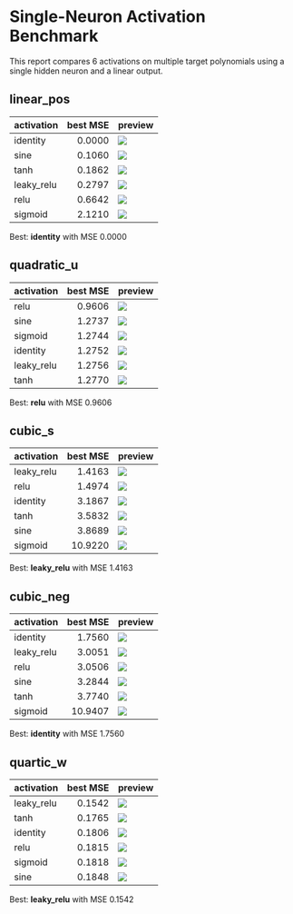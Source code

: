 # Single-Neuron Activation Benchmark

This report compares 6 activations on multiple target polynomials using a single hidden neuron and a linear output.

## linear_pos

| activation | best MSE | preview |
|--|--:|--|
| identity | 0.0000 | ![](outputs/benchmark/linear_pos/identity/linear_pos_identity_fit.png) |
| sine | 0.1060 | ![](outputs/benchmark/linear_pos/sine/linear_pos_sine_fit.png) |
| tanh | 0.1862 | ![](outputs/benchmark/linear_pos/tanh/linear_pos_tanh_fit.png) |
| leaky_relu | 0.2797 | ![](outputs/benchmark/linear_pos/leaky_relu/linear_pos_leaky_relu_fit.png) |
| relu | 0.6642 | ![](outputs/benchmark/linear_pos/relu/linear_pos_relu_fit.png) |
| sigmoid | 2.1210 | ![](outputs/benchmark/linear_pos/sigmoid/linear_pos_sigmoid_fit.png) |

Best: **identity** with MSE 0.0000

## quadratic_u

| activation | best MSE | preview |
|--|--:|--|
| relu | 0.9606 | ![](outputs/benchmark/quadratic_u/relu/quadratic_u_relu_fit.png) |
| sine | 1.2737 | ![](outputs/benchmark/quadratic_u/sine/quadratic_u_sine_fit.png) |
| sigmoid | 1.2744 | ![](outputs/benchmark/quadratic_u/sigmoid/quadratic_u_sigmoid_fit.png) |
| identity | 1.2752 | ![](outputs/benchmark/quadratic_u/identity/quadratic_u_identity_fit.png) |
| leaky_relu | 1.2756 | ![](outputs/benchmark/quadratic_u/leaky_relu/quadratic_u_leaky_relu_fit.png) |
| tanh | 1.2770 | ![](outputs/benchmark/quadratic_u/tanh/quadratic_u_tanh_fit.png) |

Best: **relu** with MSE 0.9606

## cubic_s

| activation | best MSE | preview |
|--|--:|--|
| leaky_relu | 1.4163 | ![](outputs/benchmark/cubic_s/leaky_relu/cubic_s_leaky_relu_fit.png) |
| relu | 1.4974 | ![](outputs/benchmark/cubic_s/relu/cubic_s_relu_fit.png) |
| identity | 3.1867 | ![](outputs/benchmark/cubic_s/identity/cubic_s_identity_fit.png) |
| tanh | 3.5832 | ![](outputs/benchmark/cubic_s/tanh/cubic_s_tanh_fit.png) |
| sine | 3.8689 | ![](outputs/benchmark/cubic_s/sine/cubic_s_sine_fit.png) |
| sigmoid | 10.9220 | ![](outputs/benchmark/cubic_s/sigmoid/cubic_s_sigmoid_fit.png) |

Best: **leaky_relu** with MSE 1.4163

## cubic_neg

| activation | best MSE | preview |
|--|--:|--|
| identity | 1.7560 | ![](outputs/benchmark/cubic_neg/identity/cubic_neg_identity_fit.png) |
| leaky_relu | 3.0051 | ![](outputs/benchmark/cubic_neg/leaky_relu/cubic_neg_leaky_relu_fit.png) |
| relu | 3.0506 | ![](outputs/benchmark/cubic_neg/relu/cubic_neg_relu_fit.png) |
| sine | 3.2844 | ![](outputs/benchmark/cubic_neg/sine/cubic_neg_sine_fit.png) |
| tanh | 3.7740 | ![](outputs/benchmark/cubic_neg/tanh/cubic_neg_tanh_fit.png) |
| sigmoid | 10.9407 | ![](outputs/benchmark/cubic_neg/sigmoid/cubic_neg_sigmoid_fit.png) |

Best: **identity** with MSE 1.7560

## quartic_w

| activation | best MSE | preview |
|--|--:|--|
| leaky_relu | 0.1542 | ![](outputs/benchmark/quartic_w/leaky_relu/quartic_w_leaky_relu_fit.png) |
| tanh | 0.1765 | ![](outputs/benchmark/quartic_w/tanh/quartic_w_tanh_fit.png) |
| identity | 0.1806 | ![](outputs/benchmark/quartic_w/identity/quartic_w_identity_fit.png) |
| relu | 0.1815 | ![](outputs/benchmark/quartic_w/relu/quartic_w_relu_fit.png) |
| sigmoid | 0.1818 | ![](outputs/benchmark/quartic_w/sigmoid/quartic_w_sigmoid_fit.png) |
| sine | 0.1848 | ![](outputs/benchmark/quartic_w/sine/quartic_w_sine_fit.png) |

Best: **leaky_relu** with MSE 0.1542
